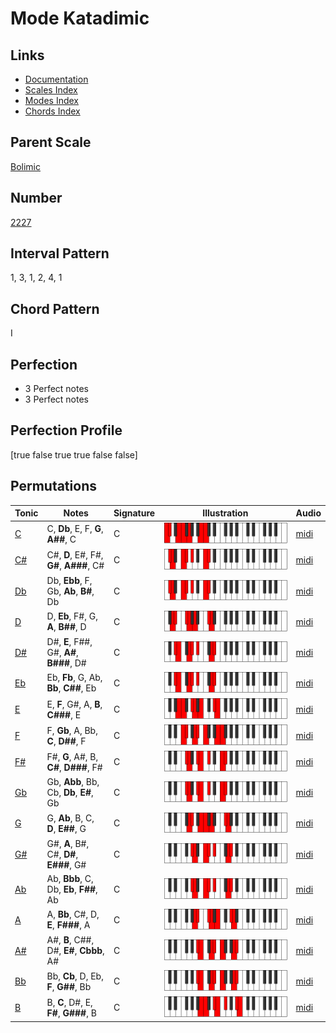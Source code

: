 # Mode Katadimic

## Links

- [Documentation](index.md)
- [Scales Index](Scales.md)
- [Modes Index](Modes.md)
- [Chords Index](Chords.md)

## Parent Scale

[Bolimic](ScaleBolimic.md)

## Number

[2227](https://ianring.com/musictheory/scales/2227)

## Interval Pattern

1, 3, 1, 2, 4, 1

## Chord Pattern

I

## Perfection

- 3 Perfect notes
- 3 Perfect notes

## Perfection Profile

[true false true true false false]

## Permutations

| Tonic | Notes | Signature | Illustration | Audio |
|-------|-------|-----------|--------------|-------|
| [C](ModeCNaturalKatadimic.md) | C, **Db**, E, F, **G**, **A##**, C | C | ![CNaturalKatadimic](ModeCNaturalKatadimic.png) | [midi](https://github.com/edipermadi/music/blob/main/docs/ModeCNaturalKatadimic.mid?raw=true) |
| [C#](ModeCSharpKatadimic.md) | C#, **D**, E#, F#, **G#**, **A###**, C# | C | ![CSharpKatadimic](ModeCSharpKatadimic.png) | [midi](https://github.com/edipermadi/music/blob/main/docs/ModeCSharpKatadimic.mid?raw=true) |
| [Db](ModeDFlatKatadimic.md) | Db, **Ebb**, F, Gb, **Ab**, **B#**, Db | C | ![DFlatKatadimic](ModeDFlatKatadimic.png) | [midi](https://github.com/edipermadi/music/blob/main/docs/ModeDFlatKatadimic.mid?raw=true) |
| [D](ModeDNaturalKatadimic.md) | D, **Eb**, F#, G, **A**, **B##**, D | C | ![DNaturalKatadimic](ModeDNaturalKatadimic.png) | [midi](https://github.com/edipermadi/music/blob/main/docs/ModeDNaturalKatadimic.mid?raw=true) |
| [D#](ModeDSharpKatadimic.md) | D#, **E**, F##, G#, **A#**, **B###**, D# | C | ![DSharpKatadimic](ModeDSharpKatadimic.png) | [midi](https://github.com/edipermadi/music/blob/main/docs/ModeDSharpKatadimic.mid?raw=true) |
| [Eb](ModeEFlatKatadimic.md) | Eb, **Fb**, G, Ab, **Bb**, **C##**, Eb | C | ![EFlatKatadimic](ModeEFlatKatadimic.png) | [midi](https://github.com/edipermadi/music/blob/main/docs/ModeEFlatKatadimic.mid?raw=true) |
| [E](ModeENaturalKatadimic.md) | E, **F**, G#, A, **B**, **C###**, E | C | ![ENaturalKatadimic](ModeENaturalKatadimic.png) | [midi](https://github.com/edipermadi/music/blob/main/docs/ModeENaturalKatadimic.mid?raw=true) |
| [F](ModeFNaturalKatadimic.md) | F, **Gb**, A, Bb, **C**, **D##**, F | C | ![FNaturalKatadimic](ModeFNaturalKatadimic.png) | [midi](https://github.com/edipermadi/music/blob/main/docs/ModeFNaturalKatadimic.mid?raw=true) |
| [F#](ModeFSharpKatadimic.md) | F#, **G**, A#, B, **C#**, **D###**, F# | C | ![FSharpKatadimic](ModeFSharpKatadimic.png) | [midi](https://github.com/edipermadi/music/blob/main/docs/ModeFSharpKatadimic.mid?raw=true) |
| [Gb](ModeGFlatKatadimic.md) | Gb, **Abb**, Bb, Cb, **Db**, **E#**, Gb | C | ![GFlatKatadimic](ModeGFlatKatadimic.png) | [midi](https://github.com/edipermadi/music/blob/main/docs/ModeGFlatKatadimic.mid?raw=true) |
| [G](ModeGNaturalKatadimic.md) | G, **Ab**, B, C, **D**, **E##**, G | C | ![GNaturalKatadimic](ModeGNaturalKatadimic.png) | [midi](https://github.com/edipermadi/music/blob/main/docs/ModeGNaturalKatadimic.mid?raw=true) |
| [G#](ModeGSharpKatadimic.md) | G#, **A**, B#, C#, **D#**, **E###**, G# | C | ![GSharpKatadimic](ModeGSharpKatadimic.png) | [midi](https://github.com/edipermadi/music/blob/main/docs/ModeGSharpKatadimic.mid?raw=true) |
| [Ab](ModeAFlatKatadimic.md) | Ab, **Bbb**, C, Db, **Eb**, **F##**, Ab | C | ![AFlatKatadimic](ModeAFlatKatadimic.png) | [midi](https://github.com/edipermadi/music/blob/main/docs/ModeAFlatKatadimic.mid?raw=true) |
| [A](ModeANaturalKatadimic.md) | A, **Bb**, C#, D, **E**, **F###**, A | C | ![ANaturalKatadimic](ModeANaturalKatadimic.png) | [midi](https://github.com/edipermadi/music/blob/main/docs/ModeANaturalKatadimic.mid?raw=true) |
| [A#](ModeASharpKatadimic.md) | A#, **B**, C##, D#, **E#**, **Cbbb**, A# | C | ![ASharpKatadimic](ModeASharpKatadimic.png) | [midi](https://github.com/edipermadi/music/blob/main/docs/ModeASharpKatadimic.mid?raw=true) |
| [Bb](ModeBFlatKatadimic.md) | Bb, **Cb**, D, Eb, **F**, **G##**, Bb | C | ![BFlatKatadimic](ModeBFlatKatadimic.png) | [midi](https://github.com/edipermadi/music/blob/main/docs/ModeBFlatKatadimic.mid?raw=true) |
| [B](ModeBNaturalKatadimic.md) | B, **C**, D#, E, **F#**, **G###**, B | C | ![BNaturalKatadimic](ModeBNaturalKatadimic.png) | [midi](https://github.com/edipermadi/music/blob/main/docs/ModeBNaturalKatadimic.mid?raw=true) |
